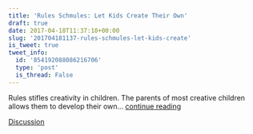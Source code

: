 ```yaml
---
title: 'Rules Schmules: Let Kids Create Their Own'
draft: true
date: 2017-04-18T11:37:18+00:00
slug: '201704181137-rules-schmules-let-kids-create'
is_tweet: true
tweet_info:
  id: '854192088086216706'
  type: 'post'
  is_thread: False
---
```




Rules stifles creativity in children. The parents of most creative children allows them to develop their own... [continue reading](urls[0])

[Discussion](https://x.com/sytelus/status/854192088086216706)
